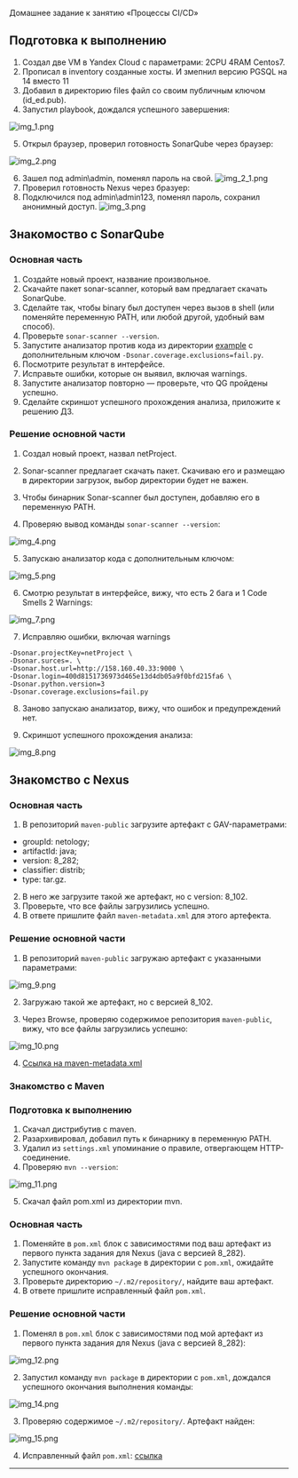  Домашнее задание к занятию «Процессы CI/CD»

## Подготовка к выполнению

1. Создал две VM в Yandex Cloud с параметрами: 2CPU 4RAM Centos7. 
2. Прописал в inventory созданные хосты. И змепнил версию PGSQL на 14 вместо 11
3. Добавил в директорию files файл со своим публичным ключом (id_ed.pub).
4. Запустил playbook, дождался успешного завершения:

![img_1.png](img/task1.png)

5. Открыл браузер, проверил готовность SonarQube через браузер:

![img_2.png](img/task2.png)

6. Зашел под admin\admin, поменял пароль на свой.
![img_2_1.png](img/task3.png)
7. Проверил готовность Nexus через бразуер:
8. Подключился под admin\admin123, поменял пароль, сохранил анонимный доступ.
![img_3.png](img/task4.png)

## Знакомоство с SonarQube

### Основная часть

1. Создайте новый проект, название произвольное.
2. Скачайте пакет sonar-scanner, который вам предлагает скачать SonarQube.
3. Сделайте так, чтобы binary был доступен через вызов в shell (или поменяйте переменную PATH, или любой другой, удобный вам способ).
4. Проверьте `sonar-scanner --version`.
5. Запустите анализатор против кода из директории [example](./example) с дополнительным ключом `-Dsonar.coverage.exclusions=fail.py`.
6. Посмотрите результат в интерфейсе.
7. Исправьте ошибки, которые он выявил, включая warnings.
8. Запустите анализатор повторно — проверьте, что QG пройдены успешно.
9. Сделайте скриншот успешного прохождения анализа, приложите к решению ДЗ.

### Решение основной части

1. Создал новый проект, назвал netProject.

2. Sonar-scanner предлагает скачать пакет. Скачиваю его и размещаю в директории загрузок, выбор директории будет не важен.

3. Чтобы бинарник Sonar-scanner был доступен, добавляю его в переменную PATH.

4. Проверяю вывод команды `sonar-scanner --version`:

![img_4.png](img/task5.png)

5. Запускаю анализатор кода с дополнительным ключом:

![img_5.png](img/task6.png)

6. Смотрю результат в интерфейсе, вижу, что есть 2 бага и 1 Code Smells 2 Warnings:

![img_7.png](img/task7.png)


7. Исправляю ошибки, включая warnings
```console
-Dsonar.projectKey=netProject \
-Dsonar.surces=. \
-Dsonar.host.url=http://158.160.40.33:9000 \
-Dsonar.login=400d8151736973d465e13d4db05a9f0bfd215fa6 \
-Dsonar.python.version=3
-Dsonar.coverage.exclusions=fail.py
```
8. Заново запускаю анализатор, вижу, что ошибок и предупреждений нет.

9. Скриншот успешного прохождения анализа:

![img_8.png](img/task8_1.png)

## Знакомство с Nexus

### Основная часть

1. В репозиторий `maven-public` загрузите артефакт с GAV-параметрами:

 *    groupId: netology;
 *    artifactId: java;
 *    version: 8_282;
 *    classifier: distrib;
 *    type: tar.gz.
   
2. В него же загрузите такой же артефакт, но с version: 8_102.
3. Проверьте, что все файлы загрузились успешно.
4. В ответе пришлите файл `maven-metadata.xml` для этого артефекта.

### Решение основной части

1. В репозиторий `maven-public` загружаю артефакт с указанными параметрами:

![img_9.png](img/task9.png)

2. Загружаю такой же артефакт, но с версией 8_102.

3. Через Browse, проверяю содержимое репозитория `maven-public`, вижу, что все файлы загрузились успешно:

![img_10.png](img/task91.png)

4. [Ссылка на maven-metadata.xml](https://github.com/Elfxf85/devops-netology/blob/main/09-CI-03-CICD/mvn/maven-metadata.xml)



### Знакомство с Maven

### Подготовка к выполнению

1. Скачал дистрибутив с maven.
2. Разархивировал, добавил путь к бинарнику в переменную PATH.
3. Удалил из `settings.xml` упоминание о правиле, отвергающем HTTP-соединение.
4. Проверяю `mvn --version`:

![img_11.png](img/task10.png)

5. Скачал файл pom.xml из директории mvn.

### Основная часть

1. Поменяйте в `pom.xml` блок с зависимостями под ваш артефакт из первого пункта задания для Nexus (java с версией 8_282).
2. Запустите команду `mvn package` в директории с `pom.xml`, ожидайте успешного окончания.
3. Проверьте директорию `~/.m2/repository/`, найдите ваш артефакт.
4. В ответе пришлите исправленный файл `pom.xml`.


### Решение основной части

1. Поменял в `pom.xml` блок с зависимостями под мой артефакт из первого пункта задания для Nexus (java с версией 8_282):

![img_12.png](img/task11.png)

2. Запустил команду `mvn package` в директории с `pom.xml`, дождался успешного окончания выполнения команды:

![img_14.png](img/task12.png)

3. Проверяю содержимое `~/.m2/repository/`. Артефакт найден:

![img_15.png](img/task13.png)

4. Исправленный файл `pom.xml`: [ссылка](https://github.com/Elfxf85/devops-netology/blob/main/09-CI-03-CICD/mvn/pom.xml)


---